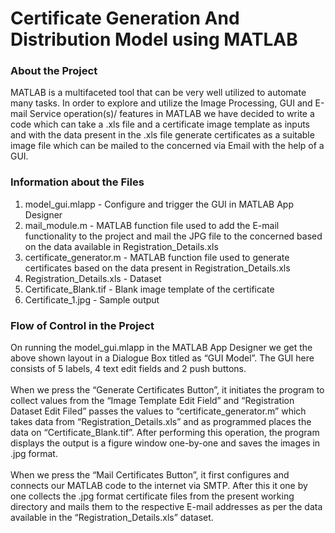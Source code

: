# Certificate Generation And Distribution Model using MATLAB

### About the Project
MATLAB is a multifaceted tool that can be very well utilized to automate many tasks. In order to explore and utilize the Image Processing, GUI and E-mail Service operation(s)/ features in MATLAB we have decided to write a code which can take a .xls file and a certificate image template as inputs and with the data present in the .xls file generate certificates as a suitable image file which can be mailed to the concerned via Email with the help of a GUI.

### Information about the Files
<ol>
<li>model_gui.mlapp - Configure and trigger the GUI in MATLAB App Designer</li>
<li>mail_module.m - MATLAB function file used to add the E-mail functionality to the project and mail the JPG file to the concerned based on the data available in Registration_Details.xls</li>
<li>certificate_generator.m - MATLAB function file used to generate certificates based on the data present in Registration_Details.xls</li>
<li>Registration_Details.xls - Dataset</li>
<li>Certificate_Blank.tif - Blank image template of the certificate</li>
<li>Certificate_1.jpg - Sample output</li>
</ol>

### Flow of Control in the Project
On running the model_gui.mlapp in the MATLAB App Designer we get the above shown layout in a Dialogue Box titled as “GUI Model”. The GUI here consists of 5 labels, 4 text edit fields and 2 push buttons.<br><br>
When we press the “Generate Certificates Button”, it initiates the program to collect values from the “Image Template Edit Field” and “Registration Dataset Edit Filed” passes the values to “certificate_generator.m” which takes data from “Registration_Details.xls” and as programmed places the data on “Certificate_Blank.tif”. After performing this operation, the program displays the output is a figure window one-by-one and saves the images in .jpg format.<br><br>
When we press the “Mail Certificates Button”, it first configures and connects our MATLAB code to the internet via SMTP. After this it one by one collects the .jpg format certificate files from the present working directory and mails them to the respective E-mail addresses as per the data available in the “Registration_Details.xls” dataset.
